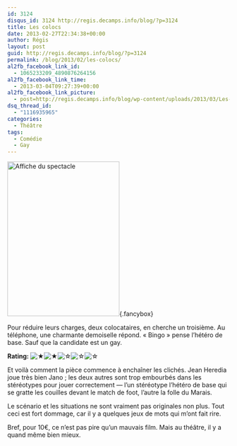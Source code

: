 ```yaml
---
id: 3124
disqus_id: 3124 http://regis.decamps.info/blog/?p=3124
title: Les colocs
date: 2013-02-27T22:34:38+00:00
author: Régis
layout: post
guid: http://regis.decamps.info/blog/?p=3124
permalink: /blog/2013/02/les-colocs/
al2fb_facebook_link_id:
  - 1065233209_4890876264156
al2fb_facebook_link_time:
  - 2013-03-04T09:27:39+00:00
al2fb_facebook_link_picture:
  - post=http://regis.decamps.info/blog/wp-content/uploads/2013/03/Les-colocs-254x350.jpeg
dsq_thread_id:
  - "1116935965"
categories:
  - Théâtre
tags:
  - Comédie
  - Gay
---
```

[<img src="http://regis.decamps.info/blog/wp-content/uploads/2013/03/Les-colocs-254x350.jpeg" alt="Affiche du spectacle" width="254" height="350" class="alignright size-medium wp-image-3125" srcset="http://regis.decamps.info/blog/wp-content/uploads/2013/03/Les-colocs-254x350.jpeg 254w, http://regis.decamps.info/blog/wp-content/uploads/2013/03/Les-colocs-217x300.jpeg 217w, http://regis.decamps.info/blog/wp-content/uploads/2013/03/Les-colocs.jpeg 363w" sizes="(max-width: 254px) 100vw, 254px" />](http://regis.decamps.info/blog/wp-content/uploads/2013/03/Les-colocs.jpeg){.fancybox}

Pour réduire leurs charges, deux colocataires, en cherche un troisième. Au téléphone, une charmante demoiselle répond. « Bingo » pense l’hétéro de base. Sauf que la candidate est un gay.
  


**Rating:** ![&#9733;](http://regis.decamps.info/blog/wp-content/plugins/xavins-review-ratings/default/star.png "2/5")![&#9733;](http://regis.decamps.info/blog/wp-content/plugins/xavins-review-ratings/default/star.png "2/5")![&#9734;](http://regis.decamps.info/blog/wp-content/plugins/xavins-review-ratings/default/blank_star.png "2/5")![&#9734;](http://regis.decamps.info/blog/wp-content/plugins/xavins-review-ratings/default/blank_star.png "2/5")![&#9734;](http://regis.decamps.info/blog/wp-content/plugins/xavins-review-ratings/default/blank_star.png "2/5") 


  
<!--more-->


  
Et voilà comment la pièce commence à enchaîner les clichés. Jean Heredia joue très bien Jano ; les deux autres sont trop embourbés dans les stéréotypes pour jouer correctement &#8212; l’un stéréotype l’hétéro de base qui se gratte les couilles devant le match de foot, l’autre la folle du Marais.

Le scénario et les situations ne sont vraiment pas originales non plus. Tout ceci est fort dommage, car il y a quelques jeux de mots qui m’ont fait rire. 

Bref, pour 10€, ce n’est pas pire qu’un mauvais film. Mais au théâtre, il y a quand même bien mieux.
